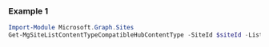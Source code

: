### Example 1
```powershell
Import-Module Microsoft.Graph.Sites
Get-MgSiteListContentTypeCompatibleHubContentType -SiteId $siteId -ListId $listId
```
